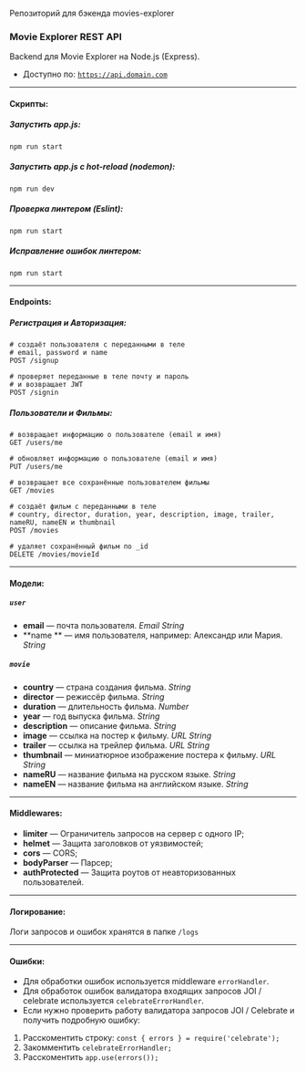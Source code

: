 Репозиторий для бэкенда movies-explorer
### Movie Explorer REST API 

Backend для Movie Explorer на Node.js (Express).
* Доступно по: [`https://api.domain.com`](https://api.domain.com)
___

#### Скрипты:
##### Запустить **app.js**:
`npm run start`
##### Запустить **app.js c hot-reload** (nodemon):
`
npm run dev
`
##### Проверка линтером (Eslint):
`
npm run start
`
##### Исправление ошибок линтером:
`
npm run start
`
___
#### Endpoints:


##### Регистрация и Авторизация:
```
# создаёт пользователя с переданными в теле
# email, password и name
POST /signup

# проверяет переданные в теле почту и пароль
# и возвращает JWT
POST /signin 
```

##### Пользователи и Фильмы:
```
# возвращает информацию о пользователе (email и имя)
GET /users/me

# обновляет информацию о пользователе (email и имя)
PUT /users/me

# возвращает все сохранённые пользователем фильмы
GET /movies

# создаёт фильм с переданными в теле
# country, director, duration, year, description, image, trailer, nameRU, nameEN и thumbnail 
POST /movies

# удаляет сохранённый фильм по _id
DELETE /movies/movieId 
```
___
#### Модели:
##### `user` 
* **email** — почта пользователя. *Email String*
* **name ** — имя пользователя, например: Александр или Мария. *String*
##### `movie`
* **country** — страна создания фильма. *String*
* **director** — режиссёр фильма. *String*
* **duration** — длительность фильма. *Number*
* **year** — год выпуска фильма. *String*
* **description** — описание фильма. *String*
* **image** — ссылка на постер к фильму. *URL String*
* **trailer** — ссылка на трейлер фильма. *URL String*
* **thumbnail** — миниатюрное изображение постера к фильму. *URL String*
* **nameRU** — название фильма на русском языке. *String*
* **nameEN** — название фильма на английском языке. *String*

___
#### Middlewares:
* **limiter** — Ограничитель запросов на сервер с одного IP;
* **helmet** — Защита заголовков от уязвимостей;
* **cors** — CORS;
* **bodyParser** — Парсер;
* **authProtected** — Защита роутов от неавторизованных пользователей.
___
#### Логирование:
Логи запросов и ошибок хранятся в папке `/logs`
___
#### Ошибки:
* Для обработки ошибок используется middleware `errorHandler`.
* Для обработок ошибок валидатора входящих запросов JOI / celebrate используется  `celebrateErrorHandler`. 
* Если нужно проверить работу валидатора запросов JOI / Celebrate
и получить подробную ошибку:
1. Расскоментить строку:
`const { errors } = require('celebrate');`
2. Закомментить `celebrateErrorHandler;`
3. Расскоментить `app.use(errors());`
